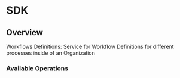 # SDK

## Overview

Workflows Definitions: Service for Workflow Definitions for different processes inside of an Organization


### Available Operations

